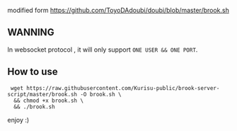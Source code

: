 modified form https://github.com/ToyoDAdoubi/doubi/blob/master/brook.sh

## WANNING

In websocket protocol , it will only support `ONE USER && ONE PORT`.

## How to use

```shell
 wget https://raw.githubusercontent.com/Kurisu-public/brook-server-script/master/brook.sh -O brook.sh \
  && chmod +x brook.sh \
  && ./brook.sh
```

enjoy :)
